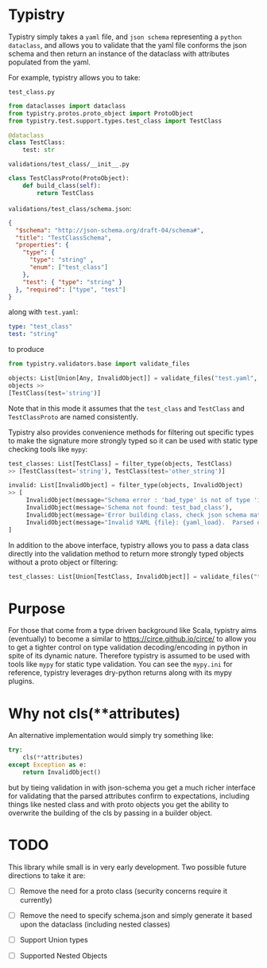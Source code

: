 # Typistry

Typistry simply takes a `yaml` file, and `json schema` representing a `python dataclass`, and allows you to validate that the yaml file conforms the json schema and then return an instance of the dataclass with attributes populated from the yaml.

For example, typistry allows you to take:

`test_class.py`
```python
from dataclasses import dataclass
from typistry.protos.proto_object import ProtoObject
from typistry.test.support.types.test_class import TestClass

@dataclass
class TestClass:
    test: str
```

`validations/test_class/__init__.py`

```python
class TestClassProto(ProtoObject):
    def build_class(self):
        return TestClass
```

`validations/test_class/schema.json`:

```json
{
  "$schema": "http://json-schema.org/draft-04/schema#",
  "title": "TestClassSchema",
  "properties": {
    "type": {
      "type": "string" ,
      "enum": ["test_class"]
    },
    "test": { "type": "string" }
  }, "required": ["type", "test"]
}
```
along with `test.yaml`:

```yaml
type: "test_class"
test: "string"
```

to produce

```python
from typistry.validators.base import validate_files

objects: List[Union[Any, InvalidObject]] = validate_files("test.yaml", schema_path="validations/")
objects >>
[TestClass(test='string')]
```

Note that in this mode it assumes that the `test_class` and `TestClass` and `TestClassProto` are named consistently.

Typistry also provides convenience methods for filtering out specific types to make the signature more strongly typed so it can be used with static type checking tools like `mypy`:

```python
test_classes: List[TestClass] = filter_type(objects, TestClass) 
>> [TestClass(test='string'), TestClass(test='other_string')]

invalid: List[InvalidObject] = filter_type(objects, InvalidObject)
>> [
     InvalidObject(message="Schema error : 'bad_type' is not of type 'integer'"), 
     InvalidObject(message='Schema not found: test_bad_class'), 
     InvalidObject(message='Error building class, check json schema matches class definition'), 
     InvalidObject(message="Invalid YAML {file}: {yaml_load}.  Parsed object must contain 'type'")
]
```

In addition to the above interface, typistry allows you to pass a data class directly into the validation method to return more strongly typed objects without a proto object or filtering:


```python
test_classes: List[Union[TestClass, InvalidObject]] = validate_files("test.yaml", "validations/", to_class = TestClass)
```

# Purpose
For those that come from a type driven background like Scala, typistry aims (eventually) to become a similar to https://circe.github.io/circe/ to allow you to get a tighter control on type validation decoding/encoding in python in spite of its dynamic nature.  Therefore typistry is assumed to be used with tools like `mypy` for static type validation.  You can see the `mypy.ini` for reference, typistry leverages dry-python returns along with its mypy plugins.

# Why not cls(**attributes)

An alternative implementation would simply try something like:
```python
try:
    cls(**attributes)
except Exception as e:
    return InvalidObject()
```
but by tieing validation in with json-schema you get a much richer interface for validating that the parsed attributes confirm to expectations, including things like nested class and with proto objects you get the ability to overwrite the building of the cls by passing in a builder object.

# TODO

This library while small is in very early development.   Two possible future directions to take it are:

- [ ] Remove the need for a proto class (security concerns require it currently)
- [ ] Remove the need to specify schema.json and simply generate it based upon the dataclass (including nested classes)
- [ ] Support Union types
- [ ] Supported Nested Objects


